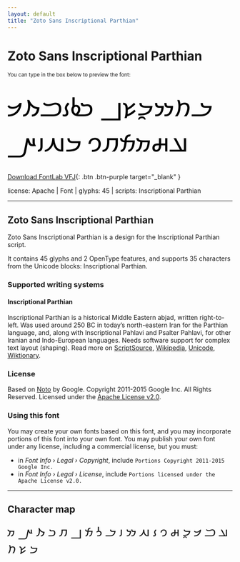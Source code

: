 ```yaml
---
layout: default
title: "Zoto Sans Inscriptional Parthian"
---
```


# Zoto Sans Inscriptional Parthian

<small>You can type in the box below to preview the font:</small>

<div contenteditable="true" style="font-family: 'Zoto Sans Inscriptional Parthian'; font-size: 4em; color:black; margin: 0.5em 0 0.5em 0; line-height: 1.4em;">
𐭊𐭕𐭈𐭃𐭔𐭍 𐭏𐭋𐭆𐭁𐭐𐭂 𐭀𐭄𐭒𐭌𐭎𐭅 𐭓𐭇𐭉𐭑
</div>

[Download FontLab VFJ](https://downgit.github.io/#/home?url=https://github.com/fontlabcom/getgo-fonts/blob/main/getgo-fonts/apache/zotosans/zotosans-inscriptionalparthian.vfj){: .btn .btn-purple target="_blank" }

license: Apache \| Font \| glyphs: 45 \| scripts: Inscriptional Parthian

---


## Zoto Sans Inscriptional Parthian

Zoto Sans Inscriptional Parthian is a design for the Inscriptional Parthian script.

It contains 45 glyphs and 2 OpenType features, and supports 35 characters from the Unicode blocks: Inscriptional Parthian.


### Supported writing systems


#### Inscriptional Parthian

Inscriptional Parthian is a historical Middle Eastern abjad, written right-to-left. Was used around 250 BC in today’s north-eastern Iran for the Parthian language, and, along with Inscriptional Pahlavi and Psalter Pahlavi, for other Iranian and Indo-European languages. Needs software support for complex text layout (shaping). Read more on [ScriptSource](https://scriptsource.org/scr/Prti), [Wikipedia](https://en.wikipedia.org/wiki/ISO_15924:Prti), [Unicode](https://www.unicode.org/versions/Unicode13.0.0/ch10.pdf#G32800), [Wiktionary](https://en.wiktionary.org/wiki/Category:Inscriptional_Parthian_script).


### License

Based on [Noto](https://github.com/notofonts) by Google. Copyright 2011-2015 Google Inc. All Rights Reserved. Licensed under the [Apache License v2.0](https://www.apache.org/licenses/LICENSE-2.0.txt).

### Using this font

You may create your own fonts based on this font, and you may incorporate portions of this font into your own font. You may publish your own font under any license, including a commercial license, but you must:

- in _Font Info › Legal › Copyright_, include `Portions Copyright 2011-2015 Google Inc.`
- in _Font Info › Legal › License_, include `Portions licensed under the Apache License v2.0.`


---

## Character map

<div style="font-family: 'Zoto Sans Inscriptional Parthian'; font-size: 2em;">
𐭀 𐭁 𐭂 𐭃 𐭄 𐭅 𐭆 𐭇 𐭈 𐭉 𐭊 𐭋 𐭌 𐭍 𐭎 𐭏 𐭐 𐭑 𐭒 𐭓 𐭔 𐭕
</div>

